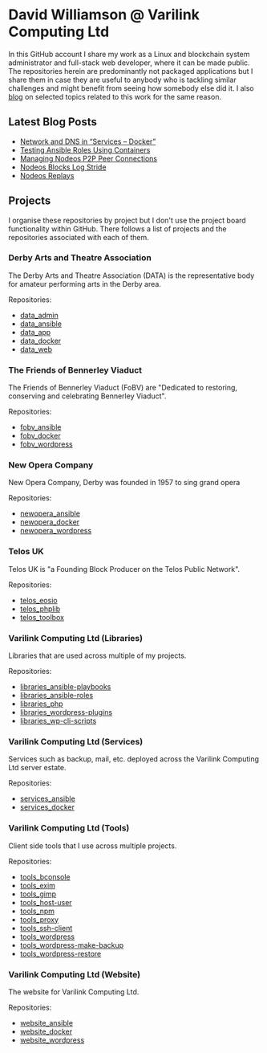 # David Williamson @ Varilink Computing Ltd

In this GitHub account I share my work as a Linux and blockchain system administrator and full-stack web developer, where it can be made public. The repositories herein are predominantly not packaged applications but I share them in case they are useful to anybody  who is tackling similar challenges and might benefit from seeing how somebody else did it. I also [blog](https://www.varilink.co.uk/) on selected topics related to this work for the same reason.

## Latest Blog Posts

<!-- BLOG-POST-LIST:START -->
- [Network and DNS in “Services – Docker”](https://www.varilink.co.uk/network-and-dns-in-services-docker/?utm_source=rss&utm_medium=rss&utm_campaign=network-and-dns-in-services-docker)
- [Testing Ansible Roles Using Containers](https://www.varilink.co.uk/testing-ansible-roles-using-containers/?utm_source=rss&utm_medium=rss&utm_campaign=testing-ansible-roles-using-containers)
- [Managing Nodeos P2P Peer Connections](https://www.varilink.co.uk/managing-nodeos-p2p-peer-connections/?utm_source=rss&utm_medium=rss&utm_campaign=managing-nodeos-p2p-peer-connections)
- [Nodeos Blocks Log Stride](https://www.varilink.co.uk/nodeos-blocks-log-stride/?utm_source=rss&utm_medium=rss&utm_campaign=nodeos-blocks-log-stride)
- [Nodeos Replays](https://www.varilink.co.uk/nodeos-replays/?utm_source=rss&utm_medium=rss&utm_campaign=nodeos-replays)
<!-- BLOG-POST-LIST:END -->

## Projects

I organise these repositories by project but I don't use the project board functionality within GitHub. There follows a list of projects and the repositories associated with each of them.

### Derby Arts and Theatre Association

The Derby Arts and Theatre Association (DATA) is the representative body for amateur performing arts in the Derby area.

Repositories:

- [data_admin](https://github.com/varilink/data_admin)
- [data_ansible](https://github.com/varilink/data_ansible)
- [data_app](https://github.com/varilink/data_app)
- [data_docker](https://github.com/varilink/data_docker)
- [data_web](https://github.com/varilink/data_web)

### The Friends of Bennerley Viaduct

The Friends of Bennerley Viaduct (FoBV) are "Dedicated to restoring, conserving and celebrating Bennerley Viaduct".

Repositories:

- [fobv_ansible](https://github.com/varilink/fobv_ansible)
- [fobv_docker](https://github.com/varilink/fobv_docker)
- [fobv_wordpress](https://github.com/varilink/fobv_wordpress)

### New Opera Company ###

New Opera Company, Derby was founded in 1957 to sing grand opera

Repositories:

- [newopera_ansible](https://github.com/varilink/newopera_ansible)
- [newopera_docker](https://github.com/varilink/newopera_docker)
- [newopera_wordpress](https://github.com/varilink/newopera_wordpress)

### Telos UK

Telos UK is "a Founding Block Producer on the Telos Public Network".

Repositories:

- [telos_eosio](https://github.com/varilink/telos_eosio)
- [telos_phplib](https://github.com/varilink/telos_phplib)
- [telos_toolbox](https://github.com/varilink/telos_toolbox)

### Varilink Computing Ltd (Libraries)

Libraries that are used across multiple of my projects.

Repositories:

- [libraries_ansible-playbooks](https://github.com/varilink/libraries_ansible-playbooks)
- [libraries_ansible-roles](https://github.com/varilink/libraries_ansible-roles)
- [libraries_php](https://github.com/varilink/libraries_php)
- [libraries_wordpress-plugins](https://github.com/varilink/libraries_wordpress-plugins)
- [libraries_wp-cli-scripts](https://github.com/varilink/libraries_wp-cli-scripts)

### Varilink Computing Ltd (Services)

Services such as backup, mail, etc. deployed across the Varilink Computing Ltd server estate.

Repositories:

- [services_ansible](https://github.com/varilink/services_ansible)
- [services_docker](https://github.com/varilink/services_docker)

### Varilink Computing Ltd (Tools)

Client side tools that I use across multiple projects.

Repositories:

- [tools_bconsole](https://github.com/varilink/tools_bconsole)
- [tools_exim](https://github.com/varilink/tools_exim)
- [tools_gimp](https://github.com/varilink/tools_gimp)
- [tools_host-user](https://github.com/varilink/tools_host-user)
- [tools_npm](https://github.com/varilink/tools_npm)
- [tools_proxy](https://github.com/varilink/tools_proxy)
- [tools_ssh-client](https://github.com/varilink/tools_ssh-client)
- [tools_wordpress](https://github.com/varilink/tools_wordpress)
- [tools_wordpress-make-backup](https://github.com/varilink/tools_wordpress-make-backup)
- [tools_wordpress-restore](https://github.com/varilink/tools_wordpress-restore)

### Varilink Computing Ltd (Website)

The website for Varilink Computing Ltd.

Repositories:

- [website_ansible](https://github.com/varilink/website_ansible)
- [website_docker](https://github.com/varilink/website_docker)
- [website_wordpress](https://github.com/varilink/website_wordpress)
